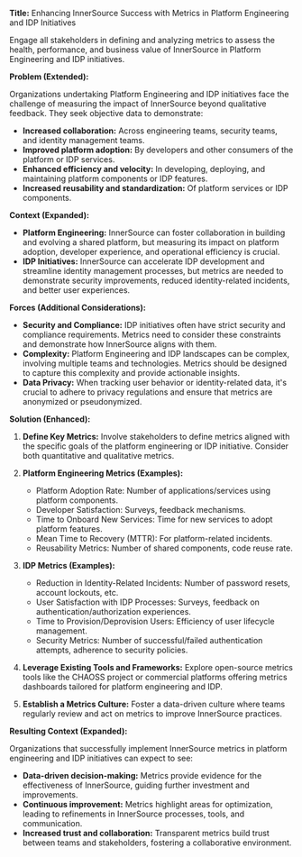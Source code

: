 **Title:** Enhancing InnerSource Success with Metrics in Platform Engineering and IDP Initiatives

Engage all stakeholders in defining and analyzing metrics to assess the health, performance, and business value of InnerSource in Platform Engineering and IDP initiatives.

**Problem (Extended):**

Organizations undertaking Platform Engineering and IDP initiatives face the challenge of measuring the impact of InnerSource beyond qualitative feedback. They seek objective data to demonstrate:

* **Increased collaboration:** Across engineering teams, security teams, and identity management teams.
* **Improved platform adoption:** By developers and other consumers of the platform or IDP services.
* **Enhanced efficiency and velocity:** In developing, deploying, and maintaining platform components or IDP features.
* **Increased reusability and standardization:** Of platform services or IDP components.

**Context (Expanded):**

* **Platform Engineering:** InnerSource can foster collaboration in building and evolving a shared platform, but measuring its impact on platform adoption, developer experience, and operational efficiency is crucial.
* **IDP Initiatives:** InnerSource can accelerate IDP development and streamline identity management processes, but metrics are needed to demonstrate security improvements, reduced identity-related incidents, and better user experiences.

**Forces (Additional Considerations):**

* **Security and Compliance:** IDP initiatives often have strict security and compliance requirements. Metrics need to consider these constraints and demonstrate how InnerSource aligns with them.
* **Complexity:** Platform Engineering and IDP landscapes can be complex, involving multiple teams and technologies. Metrics should be designed to capture this complexity and provide actionable insights.
* **Data Privacy:** When tracking user behavior or identity-related data, it's crucial to adhere to privacy regulations and ensure that metrics are anonymized or pseudonymized.

**Solution (Enhanced):**

1. **Define Key Metrics:** Involve stakeholders to define metrics aligned with the specific goals of the platform engineering or IDP initiative. Consider both quantitative and qualitative metrics.

2. **Platform Engineering Metrics (Examples):**
    * Platform Adoption Rate: Number of applications/services using platform components.
    * Developer Satisfaction: Surveys, feedback mechanisms.
    * Time to Onboard New Services: Time for new services to adopt platform features.
    * Mean Time to Recovery (MTTR): For platform-related incidents.
    * Reusability Metrics: Number of shared components, code reuse rate.

3. **IDP Metrics (Examples):**
    * Reduction in Identity-Related Incidents: Number of password resets, account lockouts, etc.
    * User Satisfaction with IDP Processes: Surveys, feedback on authentication/authorization experiences.
    * Time to Provision/Deprovision Users: Efficiency of user lifecycle management.
    * Security Metrics: Number of successful/failed authentication attempts, adherence to security policies.

4. **Leverage Existing Tools and Frameworks:** Explore open-source metrics tools like the CHAOSS project or commercial platforms offering metrics dashboards tailored for platform engineering and IDP.

5. **Establish a Metrics Culture:** Foster a data-driven culture where teams regularly review and act on metrics to improve InnerSource practices.

**Resulting Context (Expanded):**

Organizations that successfully implement InnerSource metrics in platform engineering and IDP initiatives can expect to see:

* **Data-driven decision-making:** Metrics provide evidence for the effectiveness of InnerSource, guiding further investment and improvements.
* **Continuous improvement:** Metrics highlight areas for optimization, leading to refinements in InnerSource processes, tools, and communication.
* **Increased trust and collaboration:** Transparent metrics build trust between teams and stakeholders, fostering a collaborative environment.

